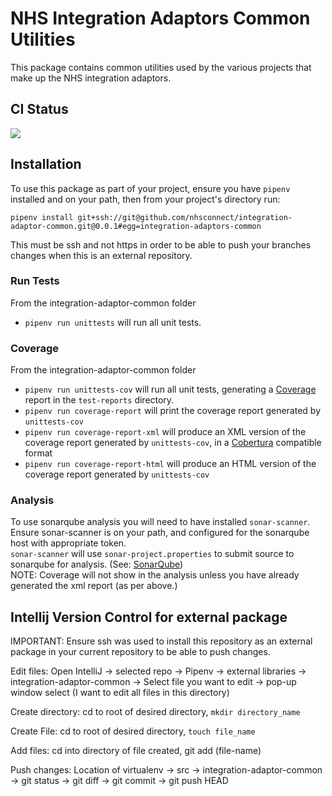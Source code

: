 # NHS Integration Adaptors Common Utilities

This package contains common utilities used by the various projects that make up the NHS integration adaptors.

## CI Status
![](https://github.com/nhsconnect/integration-adaptor-common/workflows/Python%20package/badge.svg)

## Installation
To use this package as part of your project, ensure you have `pipenv` installed and on your path, then from your
project's directory run:
```
pipenv install git+ssh://git@github.com/nhsconnect/integration-adaptor-common.git@0.0.1#egg=integration-adaptors-common
```
This must be ssh and not https in order to be able to push your branches changes when this is an external repository. 

### Run Tests
From the integration-adaptor-common folder
- `pipenv run unittests` will run all unit tests.

### Coverage
From the integration-adaptor-common folder
- `pipenv run unittests-cov` will run all unit tests, generating a [Coverage](https://coverage.readthedocs.io/) report
in the `test-reports` directory.
- `pipenv run coverage-report` will print the coverage report generated by `unittests-cov`
- `pipenv run coverage-report-xml` will produce an XML version of the coverage report generated by `unittests-cov`, in a
[Cobertura](http://cobertura.github.io/cobertura/) compatible format
- `pipenv run coverage-report-html` will produce an HTML version of the coverage report generated by `unittests-cov`

### Analysis
To use sonarqube analysis you will need to have installed `sonar-scanner`. \
Ensure sonar-scanner is on your path, and configured for the sonarqube host with appropriate token. \
`sonar-scanner` will use `sonar-project.properties` to submit source to sonarqube for analysis.
 (See: [SonarQube](https://gpitbjss.atlassian.net/wiki/x/XQFfXQ))\
NOTE: Coverage will not show in the analysis unless you have already generated the xml report (as per above.)

## Intellij Version Control for external package

IMPORTANT: Ensure ssh was used to install this repository as an external package in your current repository to be able to push changes. 

Edit files: Open IntelliJ → selected repo → Pipenv → external libraries → integration-adaptor-common → Select file you want to edit → pop-up window select (I want to edit all files in this directory)

Create directory: cd to root of desired directory, `mkdir directory_name`

Create File: cd to root of desired directory, `touch file_name`

Add files: cd into directory of file created, git add (file-name)
 
Push changes: Location of virtualenv → src → integration-adaptor-common → git status → git diff → git commit → git push HEAD
